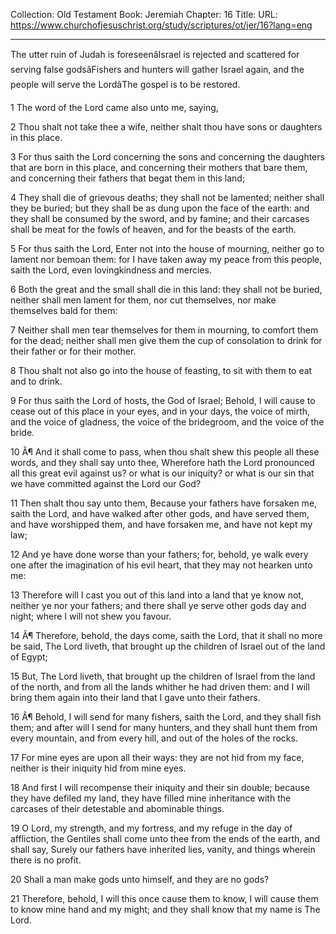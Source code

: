 Collection: Old Testament
Book: Jeremiah
Chapter: 16
Title: 
URL: https://www.churchofjesuschrist.org/study/scriptures/ot/jer/16?lang=eng

---

The utter ruin of Judah is foreseenâIsrael is rejected and scattered for serving false godsâFishers and hunters will gather Israel again, and the people will serve the LordâThe gospel is to be restored.

1 The word of the Lord came also unto me, saying,

2 Thou shalt not take thee a wife, neither shalt thou have sons or daughters in this place.

3 For thus saith the Lord concerning the sons and concerning the daughters that are born in this place, and concerning their mothers that bare them, and concerning their fathers that begat them in this land;

4 They shall die of grievous deaths; they shall not be lamented; neither shall they be buried; but they shall be as dung upon the face of the earth: and they shall be consumed by the sword, and by famine; and their carcases shall be meat for the fowls of heaven, and for the beasts of the earth.

5 For thus saith the Lord, Enter not into the house of mourning, neither go to lament nor bemoan them: for I have taken away my peace from this people, saith the Lord, even lovingkindness and mercies.

6 Both the great and the small shall die in this land: they shall not be buried, neither shall men lament for them, nor cut themselves, nor make themselves bald for them:

7 Neither shall men tear themselves for them in mourning, to comfort them for the dead; neither shall men give them the cup of consolation to drink for their father or for their mother.

8 Thou shalt not also go into the house of feasting, to sit with them to eat and to drink.

9 For thus saith the Lord of hosts, the God of Israel; Behold, I will cause to cease out of this place in your eyes, and in your days, the voice of mirth, and the voice of gladness, the voice of the bridegroom, and the voice of the bride.

10 Â¶ And it shall come to pass, when thou shalt shew this people all these words, and they shall say unto thee, Wherefore hath the Lord pronounced all this great evil against us? or what is our iniquity? or what is our sin that we have committed against the Lord our God?

11 Then shalt thou say unto them, Because your fathers have forsaken me, saith the Lord, and have walked after other gods, and have served them, and have worshipped them, and have forsaken me, and have not kept my law;

12 And ye have done worse than your fathers; for, behold, ye walk every one after the imagination of his evil heart, that they may not hearken unto me:

13 Therefore will I cast you out of this land into a land that ye know not, neither ye nor your fathers; and there shall ye serve other gods day and night; where I will not shew you favour.

14 Â¶ Therefore, behold, the days come, saith the Lord, that it shall no more be said, The Lord liveth, that brought up the children of Israel out of the land of Egypt;

15 But, The Lord liveth, that brought up the children of Israel from the land of the north, and from all the lands whither he had driven them: and I will bring them again into their land that I gave unto their fathers.

16 Â¶ Behold, I will send for many fishers, saith the Lord, and they shall fish them; and after will I send for many hunters, and they shall hunt them from every mountain, and from every hill, and out of the holes of the rocks.

17 For mine eyes are upon all their ways: they are not hid from my face, neither is their iniquity hid from mine eyes.

18 And first I will recompense their iniquity and their sin double; because they have defiled my land, they have filled mine inheritance with the carcases of their detestable and abominable things.

19 O Lord, my strength, and my fortress, and my refuge in the day of affliction, the Gentiles shall come unto thee from the ends of the earth, and shall say, Surely our fathers have inherited lies, vanity, and things wherein there is no profit.

20 Shall a man make gods unto himself, and they are no gods?

21 Therefore, behold, I will this once cause them to know, I will cause them to know mine hand and my might; and they shall know that my name is The Lord.
